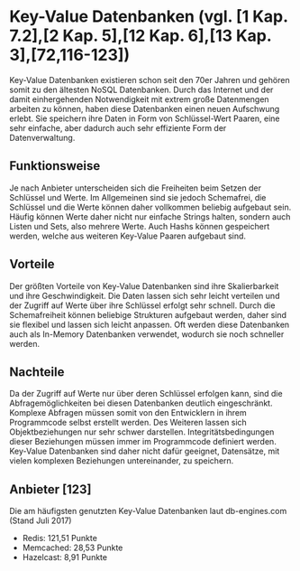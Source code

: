 # Key-Value Datenbanken (vgl. [1 Kap. 7.2],[2 Kap. 5],[12 Kap. 6],[13 Kap. 3],[72,116-123])
Key-Value Datenbanken existieren schon seit den 70er Jahren und gehören somit zu den ältesten NoSQL Datenbanken. Durch das Internet und der damit einhergehenden Notwendigkeit mit extrem große Datenmengen arbeiten zu können, haben diese Datenbanken einen neuen Aufschwung erlebt. Sie speichern ihre Daten in Form von Schlüssel-Wert Paaren, eine sehr einfache, aber dadurch auch sehr effiziente Form der Datenverwaltung. 

## Funktionsweise
Je nach Anbieter unterscheiden sich die Freiheiten beim Setzen der Schlüssel und Werte. Im Allgemeinen sind sie jedoch Schemafrei, die Schlüssel und die Werte können daher vollkommen beliebig aufgebaut sein. Häufig können Werte daher nicht nur einfache Strings halten, sondern auch Listen und Sets, also mehrere Werte. Auch Hashs können gespeichert werden, welche aus weiteren Key-Value Paaren aufgebaut sind.  

## Vorteile
Der größten Vorteile von Key-Value Datenbanken sind ihre Skalierbarkeit und ihre Geschwindigkeit. Die Daten lassen sich sehr leicht verteilen und der Zugriff auf Werte über ihre Schlüssel erfolgt sehr schnell. Durch die Schemafreiheit können beliebige Strukturen aufgebaut werden, daher sind sie flexibel und lassen sich leicht anpassen. Oft werden diese Datenbanken auch als In-Memory Datenbanken verwendet, wodurch sie noch schneller werden.

## Nachteile
Da der Zugriff auf Werte nur über deren Schlüssel erfolgen kann, sind die Abfragemöglichkeiten bei diesen Datenbanken deutlich eingeschränkt. Komplexe Abfragen müssen somit von den Entwicklern in ihrem Programmcode selbst erstellt werden. Des Weiteren lassen sich Objektbeziehungen nur sehr schwer darstellen. Integritätsbedingungen dieser Beziehungen müssen immer im Programmcode definiert werden. Key-Value Datenbanken sind daher nicht dafür geeignet, Datensätze, mit vielen komplexen Beziehungen untereinander, zu speichern. 

## Anbieter [123]
Die am häufigsten genutzten Key-Value Datenbanken laut db-engines.com (Stand Juli 2017)

* Redis: 121,51 Punkte
* Memcached: 28,53 Punkte
* Hazelcast: 8,91 Punkte
